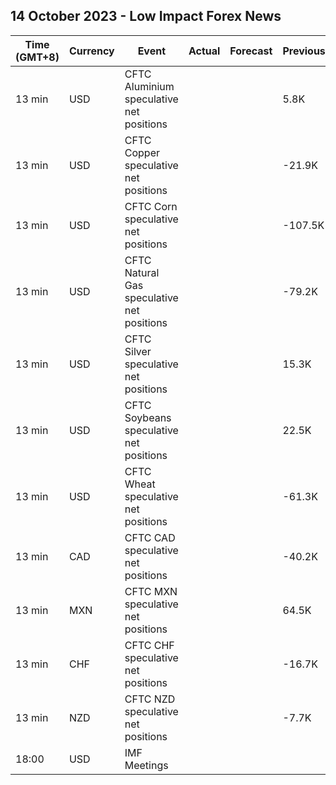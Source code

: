 ## 14 October 2023 - Low Impact Forex News

| Time (GMT+8) | Currency | Event | Actual | Forecast | Previous |
|------|----------|-------|--------|----------|----------|
| 13 min | USD | CFTC Aluminium speculative net positions |  |  | 5.8K |
| 13 min | USD | CFTC Copper speculative net positions |  |  | -21.9K |
| 13 min | USD | CFTC Corn speculative net positions |  |  | -107.5K |
| 13 min | USD | CFTC Natural Gas speculative net positions |  |  | -79.2K |
| 13 min | USD | CFTC Silver speculative net positions |  |  | 15.3K |
| 13 min | USD | CFTC Soybeans speculative net positions |  |  | 22.5K |
| 13 min | USD | CFTC Wheat speculative net positions |  |  | -61.3K |
| 13 min | CAD | CFTC CAD speculative net positions |  |  | -40.2K |
| 13 min | MXN | CFTC MXN speculative net positions |  |  | 64.5K |
| 13 min | CHF | CFTC CHF speculative net positions |  |  | -16.7K |
| 13 min | NZD | CFTC NZD speculative net positions |  |  | -7.7K |
| 18:00 | USD | IMF Meetings |  |  |  |
